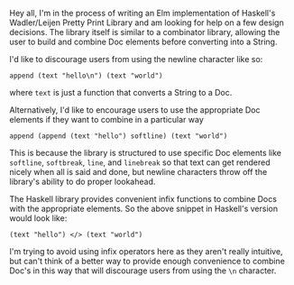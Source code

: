 Hey all, I'm in the process of writing an Elm implementation of Haskell's Wadler/Leijen Pretty Print Library and
am looking for help on a few design decisions. The library itself is similar to a combinator library, allowing
the user to build and combine Doc elements before converting into a String.

I'd like to discourage users from using the newline character like so:
```
append (text "hello\n") (text "world")
```
where `text` is just a function that converts a String to a Doc.

Alternatively, I'd like to encourage users to use the appropriate Doc elements if they want to combine
in a particular way
```
append (append (text "hello") softline) (text "world")
```

This is because the library is structured to use specific Doc elements like `softline`, `softbreak`, `line`,
and `linebreak` so that text can get rendered nicely when all is said and done, but newline characters throw
off the library's ability to do proper lookahead.


The Haskell library provides convenient infix functions to combine Docs with the appropriate elements. So
the above snippet in Haskell's version would look like:
```
(text "hello") </> (text "world")
```

I'm trying to avoid using infix operators here as they aren't really intuitive, but can't think of a better
way to provide enough convenience to combine Doc's in this way that will discourage users from using the
`\n` character.
